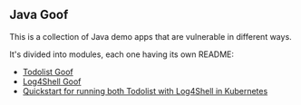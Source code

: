 ## Java Goof

This is a collection of Java demo apps that are vulnerable in different ways.

It's divided into modules, each one having its own README:



* [Todolist Goof](todolist-goof/README.md)
* [Log4Shell Goof](log4shell-goof/README.md)
* [Quickstart for running both Todolist with Log4Shell in Kubernetes](README-K8S.md)
